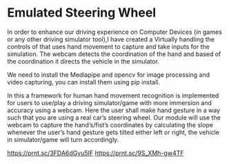 # Emulated Steering Wheel
In order to enhance our driving experience on Computer Devices (in games or any other driving simulator tool),I have created a Virtually handling the controls of that uses hand movement to capture and take inputs for the simulation.
The webcam detects the coordination of the hand and based of the coordination it directs the vehicle in the simulator.

We need to install the Mediapipe and opencv for image processing and video capturing, you can install them using pip install. 

In this a framework for human hand movement recognition is implemented for users to use/play a driving simulator/game with more immersion and accuracy using a webcam. Here the user shall make hand gesture in a way such that you are using a real car’s steering wheel. Our module will use the webcam to capture the hand’s/fist’s coordinates by calculating the slope whenever the user’s hand gesture gets tilted either left or right, the vehicle in simulator/game will turn accordingly.


https://prnt.sc/3FDA6dGvu5IF
https://prnt.sc/9S_XMh-gw4TF
